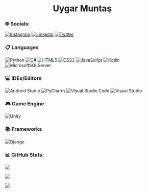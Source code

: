 <h1 align="center">Uygar Muntaş</h1>

<h3 align="left">🌐 Socials:</h3>

[![Instagram](https://img.shields.io/badge/Instagram-%23E4405F.svg?logo=Instagram&logoColor=white)](https://instagram.com/uygav)  [![LinkedIn](https://img.shields.io/badge/LinkedIn-%230077B5.svg?logo=linkedin&logoColor=white)](https://linkedin.com/in/uygar-muntaş-319a1924a)  [![Twitter](https://img.shields.io/badge/Twitter-%231DA1F2.svg?logo=Twitter&logoColor=white)](https://twitter.com/uygavvv)

<h3 align="left">📋 Languages</h3>

![Python](https://img.shields.io/badge/python-3670A0?style=for-the-badge&logo=python&logoColor=ffdd54)  ![C#](https://img.shields.io/badge/c%23-%23239120.svg?style=for-the-badge&logo=c-sharp&logoColor=white)  ![HTML5](https://img.shields.io/badge/html5-%23E34F26.svg?style=for-the-badge&logo=html5&logoColor=white)  ![CSS3](https://img.shields.io/badge/css3-%231572B6.svg?style=for-the-badge&logo=css3&logoColor=white)  ![JavaScript](https://img.shields.io/badge/javascript-%23323330.svg?style=for-the-badge&logo=javascript&logoColor=%23F7DF1E)  ![Kotlin](https://img.shields.io/badge/kotlin-%237F52FF.svg?style=for-the-badge&logo=kotlin&logoColor=white)  ![MicrosoftSQLServer](https://img.shields.io/badge/Microsoft%20SQL%20Server-CC2927?style=for-the-badge&logo=microsoft%20sql%20server&logoColor=white)  

<h3 align="left">💻 IDEs/Editors</h3>

![Android Studio](https://img.shields.io/badge/Android%20Studio-3DDC84.svg?style=for-the-badge&logo=android-studio&logoColor=white)  ![PyCharm](https://img.shields.io/badge/pycharm-143?style=for-the-badge&logo=pycharm&logoColor=black&color=black&labelColor=green)  ![Visual Studio Code](https://img.shields.io/badge/Visual%20Studio%20Code-0078d7.svg?style=for-the-badge&logo=visual-studio-code&logoColor=white)  ![Visual Studio](https://img.shields.io/badge/Visual%20Studio-5C2D91.svg?style=for-the-badge&logo=visual-studio&logoColor=white)

<h3 align="left">🎮 Game Engine</h3>

![Unity](https://img.shields.io/badge/unity-%23000000.svg?style=for-the-badge&logo=unity&logoColor=white)

<h3 align="left">📚 Frameworks</h3>

![Django](https://img.shields.io/badge/django-%23092E20.svg?style=for-the-badge&logo=django&logoColor=white)

<h3 align="left">📊 GitHub Stats:</h3>

![](https://github-readme-stats.vercel.app/api?username=uygav&theme=radical&hide_border=false&include_all_commits=false&count_private=false)<br/>

![](https://github-readme-streak-stats.herokuapp.com/?user=uygav&theme=radical&hide_border=false)<br/>

![](https://github-readme-stats.vercel.app/api/top-langs/?username=uygav&theme=radical&hide_border=false&include_all_commits=false&count_private=false&layout=compact)
